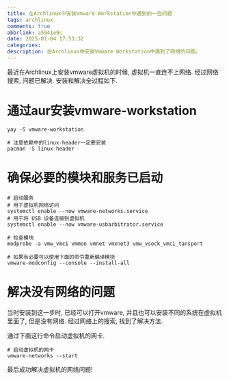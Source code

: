 ```yaml
---
title: 在Archlinux中安装Vmware Workstation中遇到的一些问题
tags: archlinux
comments: true
abbrlink: a5941e9c
date: 2025-01-04 17:53:32
categories:
description: 在Archlinux中安装Vmware Workstation中遇到了网络的问题。
---
```



最近在Archlinux上安装vmware虚拟机的时候, 虚拟机一直连不上网络. 经过网络搜索, 问题已解决. 安装和解决全过程如下.

<!--more1-->

# 通过aur安装vmware-workstation

```shell
yay -S vmware-workstation

# 注意依赖中的linux-header一定要安装
pacman -S linux-header
```

# 确保必要的模块和服务已启动

```shell
# 启动服务
# 用于虚拟机网络访问
systemctl enable --now vmware-networks.service
# 用于将 USB 设备连接到虚拟机
systemctl enable --now vmware-usbarbitrator.service

# 检查模块
modprobe -a vmw_vmci vmmon vmnet vmxnet3 vmw_vsock_vmci_tansport

# 如果有必要可以使用下面的命令重新编译模块
vmware-modconfig --console --install-all
```

# 解决没有网络的问题

当时安装到这一步时, 已经可以打开vmware, 并且也可以安装不同的系统在虚拟机里面了, 但是没有网络. 经过网络上的搜索, 找到了解决方法. 

通过下面这行命令启动虚拟机的网卡.

```shell
# 启动虚拟机的网卡
vmware-networks --start
```

最后成功解决虚拟机的网络问题!

